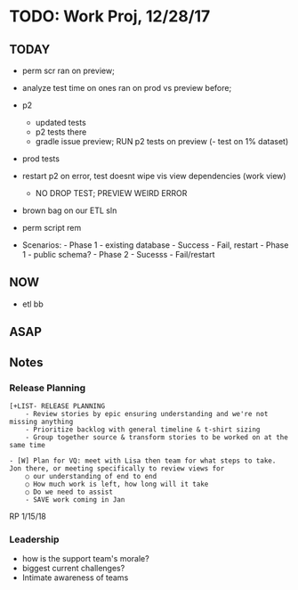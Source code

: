 # TODO: Work Proj, 12/28/17

## TODAY

- perm scr ran on preview;
- analyze test time on ones ran on prod vs preview before; 

- p2
    - updated tests
    - p2 tests there
    - gradle issue preview; RUN p2 tests on preview (- test on 1% dataset)
- prod tests

- restart p2 on error, test doesnt wipe vis view dependencies (work view)
    - NO DROP TEST; PREVIEW WEIRD ERROR

- brown bag on our ETL sln
    
- perm script rem

- Scenarios:
        - Phase 1 - existing database
            - Success
            - Fail, restart
        - Phase 1 - public schema?
        - Phase 2 
            - Sucesss
            - Fail/restart 


## NOW

+ etl bb 


## ASAP
    

## Notes 

### Release Planning

    [+LIST- RELEASE PLANNING
        - Review stories by epic ensuring understanding and we're not missing anything
        - Prioritize backlog with general timeline & t-shirt sizing
        - Group together source & transform stories to be worked on at the same time

    - [W] Plan for VQ: meet with Lisa then team for what steps to take. Jon there, or meeting specifically to review views for 
        ○ our understanding of end to end
        ○ How much work is left, how long will it take
        ○ Do we need to assist
        - SAVE work coming in Jan



RP 1/15/18


### Leadership

- how is the support team's morale?
- biggest current challenges?
- Intimate awareness of teams